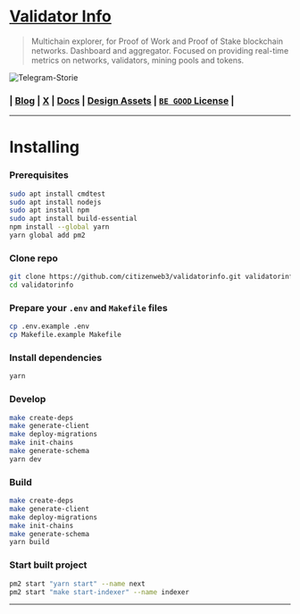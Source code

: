 # [Validator Info](https://validatorinfo.com/)
> Multichain explorer, for Proof of Work and Proof of Stake blockchain networks. Dashboard and aggregator. Focused on providing real-time metrics on networks, validators, mining pools and tokens.

![Telegram-Storie](https://github.com/user-attachments/assets/65689ccc-e5a4-4ee2-8ee7-ffb86bde4233)


### | [Blog](https://validatorinfo.com/blog/) | [X](https://x.com/therealvalinfo) | [Docs](https://github.com/citizenweb3/validatorinfo/blob/main/docs/vinfo%20draft%20paper.md) | [Design Assets](https://github.com/citizenweb3/validatorinfo/tree/main/public) | [`BE GOOD` License](https://github.com/citizenweb3/validatorinfo/blob/main/LICENSE-BG) |

-----------------------------------------

# Installing

### Prerequisites

```bash
sudo apt install cmdtest
sudo apt install nodejs
sudo apt install npm
sudo apt install build-essential
npm install --global yarn
yarn global add pm2
```

### Clone repo

```bash
git clone https://github.com/citizenweb3/validatorinfo.git validatorinfo
cd validatorinfo
```

### Prepare your `.env` and `Makefile` files

```bash
cp .env.example .env
cp Makefile.example Makefile
```

### Install dependencies

```bash
yarn
```

### Develop

```bash
make create-deps
make generate-client
make deploy-migrations
make init-chains
make generate-schema
yarn dev
```

### Build

```bash
make create-deps
make generate-client
make deploy-migrations
make init-chains
make generate-schema
yarn build
```

### Start built project

```bash
pm2 start "yarn start" --name next
pm2 start "make start-indexer" --name indexer
```
---------------------------------------

